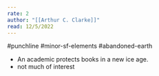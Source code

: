 ```yaml
---
rate: 2
author: "[[Arthur C. Clarke]]"
read: 12/5/2022
---
```


#punchline #minor-sf-elements #abandoned-earth 

- An academic protects books in a new ice age.
- not much of interest